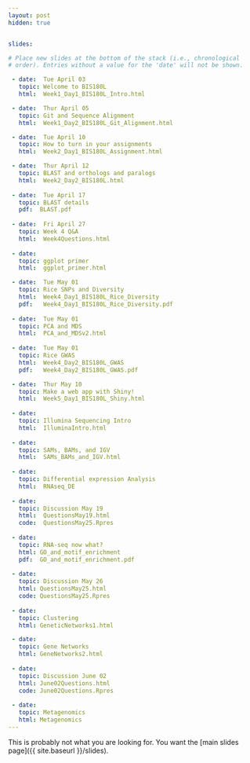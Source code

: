 ```yaml
---
layout: post
hidden: true


slides:

# Place new slides at the bottom of the stack (i.e., chronological
# order). Entries without a value for the 'date' will not be shown.

 - date:  Tue April 03
   topic: Welcome to BIS180L
   html:  Week1_Day1_BIS180L_Intro.html

 - date:  Thur April 05
   topic: Git and Sequence Alignment
   html:  Week1_Day2_BIS180L_Git_Alignment.html

 - date:  Tue April 10
   topic: How to turn in your assignments
   html:  Week2_Day1_BIS180L_Assignment.html

 - date:  Thur April 12
   topic: BLAST and orthologs and paralogs
   html:  Week2_Day2_BIS180L.html
   
 - date:  Tue April 17
   topic: BLAST details
   pdf:  BLAST.pdf
   
 - date:  Fri April 27
   topic: Week 4 Q&A
   html:  Week4Questions.html
   
 - date:  
   topic: ggplot primer
   html:  ggplot_primer.html

 - date:  Tue May 01
   topic: Rice SNPs and Diversity
   html:  Week4_Day1_BIS180L_Rice_Diversity
   pdf:   Week4_Day1_BIS180L_Rice_Diversity.pdf
   
 - date:  Tue May 01
   topic: PCA and MDS
   html:  PCA_and_MDSv2.html
   
 - date:  Tue May 01
   topic: Rice GWAS
   html:  Week4_Day2_BIS180L_GWAS
   pdf:   Week4_Day2_BIS180L_GWAS.pdf

 - date:  Thur May 10
   topic: Make a web app with Shiny!
   html:  Week5_Day1_BIS180L_Shiny.html
   
 - date:  
   topic: Illumina Sequencing Intro
   html:  IlluminaIntro.html
   
 - date:  
   topic: SAMs, BAMs, and IGV
   html:  SAMs_BAMs_and_IGV.html
   
 - date:  
   topic: Differential expression Analysis
   html:  RNAseq_DE
   
 - date:  
   topic: Discussion May 19
   html:  QuestionsMay19.html
   code:  QuestionsMay25.Rpres
   
 - date:  
   topic: RNA-seq now what?
   html: GO_and_motif_enrichment
   pdf:  GO_and_motif_enrichment.pdf
   
 - date:  
   topic: Discussion May 26
   html: QuestionsMay25.html
   code: QuestionsMay25.Rpres
   
 - date:  
   topic: Clustering
   html: GeneticNetworks1.html

 - date:  
   topic: Gene Networks
   html: GeneNetworks2.html
   
 - date:  
   topic: Discussion June 02
   html: June02Questions.html
   code: June02Questions.Rpres
   
 - date: 
   topic: Metagenomics
   html: Metagenomics
---
```


This is probably not what you are looking for. You want the [main slides page]({{ site.baseurl }}/slides).
